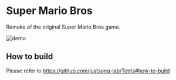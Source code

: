 # Super Mario Bros
Remake of the original Super Mario Bros game.

![demo](https://cdn.jsdelivr.net/gh/justsong-lab/images/misc/mario.png)

## How to build
Please refer to https://github.com/justsong-lab/Tetris#how-to-build